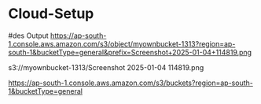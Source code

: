 # Cloud-Setup

#des
Output
https://ap-south-1.console.aws.amazon.com/s3/object/myownbucket-1313?region=ap-south-1&bucketType=general&prefix=Screenshot+2025-01-04+114819.png


s3://myownbucket-1313/Screenshot 2025-01-04 114819.png

https://ap-south-1.console.aws.amazon.com/s3/buckets?region=ap-south-1&bucketType=general
